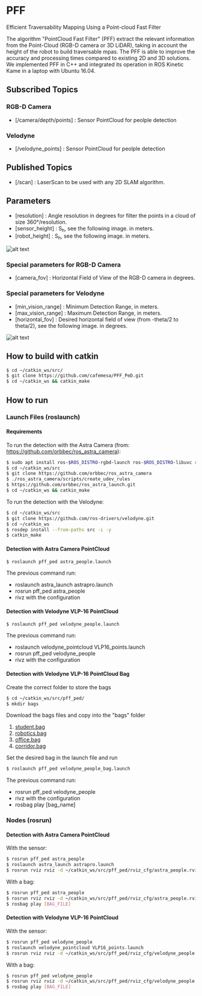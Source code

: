 # PFF
Efficient Traversability Mapping Using a Point-cloud Fast Filter

The algorithm "PointCloud Fast Filter" (PFF) extract the relevant information from the Point-Cloud (RGB-D camera or 3D LiDAR), taking in account the height of the robot to build traversable mpas. The PFF is able to improve the accuracy and processing times compared to existing 2D and 3D solutions. We implemented PFF in C++ and integrated its operation in ROS Kinetic Kame in a laptop with Ubuntu 16.04.

## Subscribed Topics

### RGB-D Camera

* [/camera/depth/points] : Sensor PointCloud for peolple detection

### Velodyne

* [/velodyne_points] :  Sensor PointCloud for peolple detection



## Published Topics

* [/scan] :  LaserScan to be used with any 2D SLAM algorithm.


## Parameters

* [resolution] :  Angle resolution in degrees for filter the points in a cloud of size 360°/resolution.
* [sensor_height] :  S<sub>h</sub>, see the following image. in meters.
* [robot_height] :  S<sub>h</sub>, see the following image. in meters.

![alt text](https://drive.google.com/uc?export=view&id=16ya1gxClsY0DkhNTmTlV1ucT5h4f_jyX)

### Special parameters for RGB-D Camera

* [camera_fov] :  Horizontal Field of View of the RGB-D camera in degrees.

### Special parameters for Velodyne

* [min_vision_range] :  Minimum Detection Range, in meters.
* [max_vision_range] :  Maximum Detection Range, in meters.
* [horizontal_fov] :  Desired horizontal field of view (from -theta/2 to theta/2), see the following image. in degrees.

![alt text](https://drive.google.com/uc?export=view&id=1489zOF8vgnzcyRe783N9ieJLoMB6DqZj)


## How to build with catkin
```sh
$ cd ~/catkin_ws/src/
$ git clone https://github.com/cafemesa/PFF_PeD.git
$ cd ~/catkin_ws && catkin_make
```

## How to run

### Launch Files (roslaunch)

#### Requirements

To run the detection with the Astra Camera (from: https://github.com/orbbec/ros_astra_camera):

```sh
$ sudo apt install ros-$ROS_DISTRO-rgbd-launch ros-$ROS_DISTRO-libuvc ros-$ROS_DISTRO-libuvc-camera ros-$ROS_DISTRO-libuvc-ros
$ cd ~/catkin_ws/src
$ git clone https://github.com/orbbec/ros_astra_camera
$ ./ros_astra_camera/scripts/create_udev_rules
$ https://github.com/orbbec/ros_astra_launch.git
$ cd ~/catkin_ws && catkin_make
```

To run the detection with the Velodyne:

```sh
$ cd ~/catkin_ws/src
$ git clone https://github.com/ros-drivers/velodyne.git
$ cd ~/catkin_ws
$ rosdep install --from-paths src -i -y
$ catkin_make
```

#### Detection with Astra Camera PointCloud

```sh
$ roslaunch pff_ped astra_people.launch 
```

The previous command run:
* roslaunch astra_launch astrapro.launch
* rosrun pff_ped astra_people
* rivz with the configuration

#### Detection with Velodyne VLP-16 PointCloud

```sh
$ roslaunch pff_ped velodyne_people.launch 
```

The previous command run:
* roslaunch velodyne_pointcloud VLP16_points.launch
* rosrun pff_ped velodyne_people
* rivz with the configuration

#### Detection with Velodyne VLP-16 PointCloud Bag

Create the correct folder to store the bags
```sh
$ cd ~/catkin_ws/src/pff_ped/
$ mkdir bags
```
Download the bags files and copy into the "bags" folder

1. [student.bag](https://drive.google.com/file/d/1OD5GOuFTOBBUm99sQhbYipx3AwcPNw6S/view?usp=sharing)
2. [robotics.bag](https://drive.google.com/file/d/1N78rw1e5l_4-6CD6tOxYE53V-_9LU6gh/view?usp=sharing)
3. [office.bag](https://drive.google.com/file/d/10xV6P-xX4-N_lJB54QQaNSm-nbiK8bVS/view?usp=sharing)
4. [corridor.bag](https://drive.google.com/file/d/1BC3z_WJyiTMrO-u8sMz0bYei-BttHsG_/view?usp=sharing)

Set the desired bag in the launch file and run

```sh
$ roslaunch pff_ped velodyne_people_bag.launch 
```

The previous command run:
* rosrun pff_ped velodyne_people
* rivz with the configuration
* rosbag play [bag_name]

### Nodes (rosrun)

#### Detection with Astra Camera PointCloud

With the sensor:

```sh
$ rosrun pff_ped astra_people
$ roslaunch astra_launch astrapro.launch
$ rosrun rviz rviz -d ~/catkin_ws/src/pff_ped/rviz_cfg/astra_people.rviz
```

With a bag:

```sh
$ rosrun pff_ped astra_people
$ rosrun rviz rviz -d ~/catkin_ws/src/pff_ped/rviz_cfg/astra_people.rviz
$ rosbag play [BAG_FILE]
```

#### Detection with Velodyne VLP-16 PointCloud

With the sensor:

```sh
$ rosrun pff_ped velodyne_people
$ roslaunch velodyne_pointcloud VLP16_points.launch
$ rosrun rviz rviz -d ~/catkin_ws/src/pff_ped/rviz_cfg/velodyne_people.rviz
```

With a bag:

```sh
$ rosrun pff_ped velodyne_people
$ rosrun rviz rviz -d ~/catkin_ws/src/pff_ped/rviz_cfg/velodyne_people.rviz
$ rosbag play [BAG_FILE]
```
